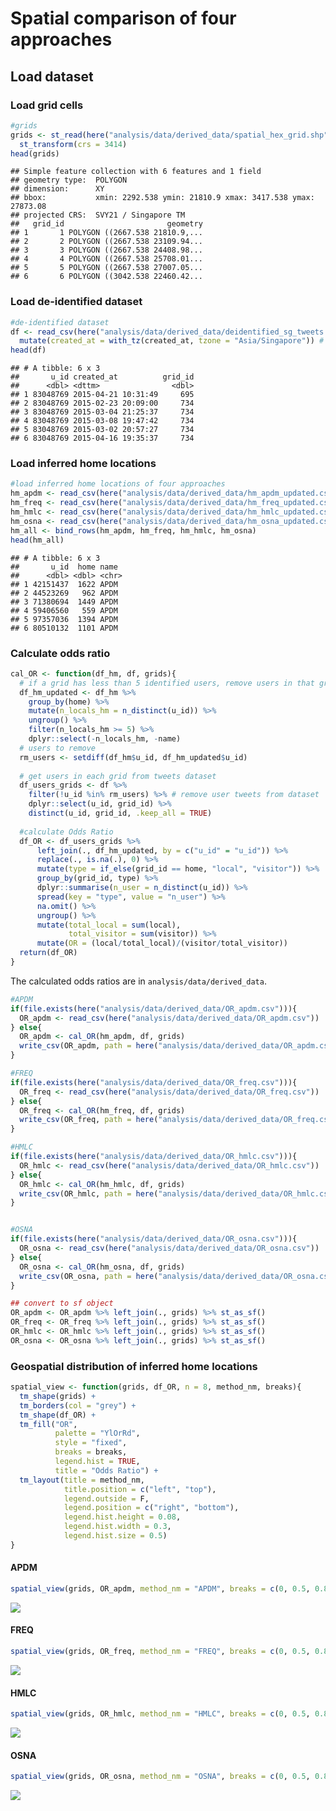 Spatial comparison of four approaches
================

## Load dataset

### Load grid cells

``` r
#grids 
grids <- st_read(here("analysis/data/derived_data/spatial_hex_grid.shp"), quiet = T) %>% 
  st_transform(crs = 3414)
head(grids)
```

    ## Simple feature collection with 6 features and 1 field
    ## geometry type:  POLYGON
    ## dimension:      XY
    ## bbox:           xmin: 2292.538 ymin: 21810.9 xmax: 3417.538 ymax: 27873.08
    ## projected CRS:  SVY21 / Singapore TM
    ##   grid_id                       geometry
    ## 1       1 POLYGON ((2667.538 21810.9,...
    ## 2       2 POLYGON ((2667.538 23109.94...
    ## 3       3 POLYGON ((2667.538 24408.98...
    ## 4       4 POLYGON ((2667.538 25708.01...
    ## 5       5 POLYGON ((2667.538 27007.05...
    ## 6       6 POLYGON ((3042.538 22460.42...

### Load de-identified dataset

``` r
#de-identified dataset 
df <- read_csv(here("analysis/data/derived_data/deidentified_sg_tweets.csv")) %>% 
  mutate(created_at = with_tz(created_at, tzone = "Asia/Singapore")) # the tweets were sent in Singapore, so must convert the timezone to SGT, the default timezone is UTC! 
head(df)
```

    ## # A tibble: 6 x 3
    ##       u_id created_at          grid_id
    ##      <dbl> <dttm>                <dbl>
    ## 1 83048769 2015-04-21 10:31:49     695
    ## 2 83048769 2015-02-23 20:09:00     734
    ## 3 83048769 2015-03-04 21:25:37     734
    ## 4 83048769 2015-03-08 19:47:42     734
    ## 5 83048769 2015-03-02 20:57:27     734
    ## 6 83048769 2015-04-16 19:35:37     734

### Load inferred home locations

``` r
#load inferred home locations of four approaches 
hm_apdm <- read_csv(here("analysis/data/derived_data/hm_apdm_updated.csv"))
hm_freq <- read_csv(here("analysis/data/derived_data/hm_freq_updated.csv"))
hm_hmlc <- read_csv(here("analysis/data/derived_data/hm_hmlc_updated.csv"))
hm_osna <- read_csv(here("analysis/data/derived_data/hm_osna_updated.csv"))
hm_all <- bind_rows(hm_apdm, hm_freq, hm_hmlc, hm_osna)
head(hm_all)
```

    ## # A tibble: 6 x 3
    ##       u_id  home name 
    ##      <dbl> <dbl> <chr>
    ## 1 42151437  1622 APDM 
    ## 2 44523269   962 APDM 
    ## 3 71380694  1449 APDM 
    ## 4 59406560   559 APDM 
    ## 5 97357036  1394 APDM 
    ## 6 80510132  1101 APDM

### Calculate odds ratio

``` r
cal_OR <- function(df_hm, df, grids){
  # if a grid has less than 5 identified users, remove users in that grid 
  df_hm_updated <- df_hm %>% 
    group_by(home) %>% 
    mutate(n_locals_hm = n_distinct(u_id)) %>% 
    ungroup() %>% 
    filter(n_locals_hm >= 5) %>% 
    dplyr::select(-n_locals_hm, -name)
  # users to remove 
  rm_users <- setdiff(df_hm$u_id, df_hm_updated$u_id)
  
  # get users in each grid from tweets dataset
  df_users_grids <- df %>% 
    filter(!u_id %in% rm_users) %>% # remove user tweets from dataset 
    dplyr::select(u_id, grid_id) %>% 
    distinct(u_id, grid_id, .keep_all = TRUE)
  
  #calculate Odds Ratio
  df_OR <- df_users_grids %>% 
      left_join(., df_hm_updated, by = c("u_id" = "u_id")) %>% 
      replace(., is.na(.), 0) %>% 
      mutate(type = if_else(grid_id == home, "local", "visitor")) %>% 
      group_by(grid_id, type) %>% 
      dplyr::summarise(n_user = n_distinct(u_id)) %>% 
      spread(key = "type", value = "n_user") %>% 
      na.omit() %>%
      ungroup() %>% 
      mutate(total_local = sum(local), 
             total_visitor = sum(visitor)) %>% 
      mutate(OR = (local/total_local)/(visitor/total_visitor)) 
  return(df_OR)
}
```

The calculated odds ratios are in `analysis/data/derived_data`.

``` r
#APDM
if(file.exists(here("analysis/data/derived_data/OR_apdm.csv"))){
  OR_apdm <- read_csv(here("analysis/data/derived_data/OR_apdm.csv"))
} else{
  OR_apdm <- cal_OR(hm_apdm, df, grids)
  write_csv(OR_apdm, path = here("analysis/data/derived_data/OR_apdm.csv"))
}

#FREQ
if(file.exists(here("analysis/data/derived_data/OR_freq.csv"))){
  OR_freq <- read_csv(here("analysis/data/derived_data/OR_freq.csv"))
} else{
  OR_freq <- cal_OR(hm_freq, df, grids)
  write_csv(OR_freq, path = here("analysis/data/derived_data/OR_freq.csv"))
}

#HMLC
if(file.exists(here("analysis/data/derived_data/OR_hmlc.csv"))){
  OR_hmlc <- read_csv(here("analysis/data/derived_data/OR_hmlc.csv"))
} else{
  OR_hmlc <- cal_OR(hm_hmlc, df, grids)
  write_csv(OR_hmlc, path = here("analysis/data/derived_data/OR_hmlc.csv"))
}


#OSNA
if(file.exists(here("analysis/data/derived_data/OR_osna.csv"))){
  OR_osna <- read_csv(here("analysis/data/derived_data/OR_osna.csv"))
} else{
  OR_osna <- cal_OR(hm_osna, df, grids)
  write_csv(OR_osna, path = here("analysis/data/derived_data/OR_osna.csv"))
}

## convert to sf object
OR_apdm <- OR_apdm %>% left_join(., grids) %>% st_as_sf()
OR_freq <- OR_freq %>% left_join(., grids) %>% st_as_sf()
OR_hmlc <- OR_hmlc %>% left_join(., grids) %>% st_as_sf()
OR_osna <- OR_osna %>% left_join(., grids) %>% st_as_sf()
```

### Geospatial distribution of inferred home locations

``` r
spatial_view <- function(grids, df_OR, n = 8, method_nm, breaks){
  tm_shape(grids) +
  tm_borders(col = "grey") +
  tm_shape(df_OR) +
  tm_fill("OR", 
          palette = "YlOrRd",
          style = "fixed",
          breaks = breaks,
          legend.hist = TRUE,
          title = "Odds Ratio") +
  tm_layout(title = method_nm,
            title.position = c("left", "top"),
            legend.outside = F,
            legend.position = c("right", "bottom"),
            legend.hist.height = 0.08,
            legend.hist.width = 0.3,
            legend.hist.size = 0.5)
}
```

#### APDM

``` r
spatial_view(grids, OR_apdm, method_nm = "APDM", breaks = c(0, 0.5, 0.8, 1, 1.5, 2, 2.5, 3, 4, 5))
```

![](01-figures-spatial-comparison-of-four-approaches_files/figure-gfm/apdm-1.png)<!-- -->

#### FREQ

``` r
spatial_view(grids, OR_freq, method_nm = "FREQ", breaks = c(0, 0.5, 0.8, 1, 1.5, 2, 2.5, 3, 4, 5))
```

![](01-figures-spatial-comparison-of-four-approaches_files/figure-gfm/freq-1.png)<!-- -->

#### HMLC

``` r
spatial_view(grids, OR_hmlc, method_nm = "HMLC", breaks = c(0, 0.5, 0.8, 1, 1.5, 2, 2.5, 3, 4, 5))
```

![](01-figures-spatial-comparison-of-four-approaches_files/figure-gfm/hmlc-1.png)<!-- -->

#### OSNA

``` r
spatial_view(grids, OR_osna, method_nm = "OSNA", breaks = c(0, 0.5, 0.8, 1, 1.5, 2, 2.5, 3, 4, 5))
```

![](01-figures-spatial-comparison-of-four-approaches_files/figure-gfm/osna-1.png)<!-- -->
